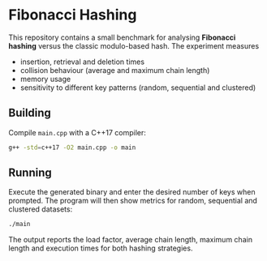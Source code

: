 # Fibonacci Hashing

This repository contains a small benchmark for analysing **Fibonacci hashing** versus the classic modulo-based hash. The experiment measures

- insertion, retrieval and deletion times
- collision behaviour (average and maximum chain length)
- memory usage
- sensitivity to different key patterns (random, sequential and clustered)

## Building

Compile `main.cpp` with a C++17 compiler:

```bash
g++ -std=c++17 -O2 main.cpp -o main
```

## Running

Execute the generated binary and enter the desired number of keys when prompted.
The program will then show metrics for random, sequential and clustered datasets:

```bash
./main
```

The output reports the load factor, average chain length, maximum chain length and execution times for both hashing strategies.
